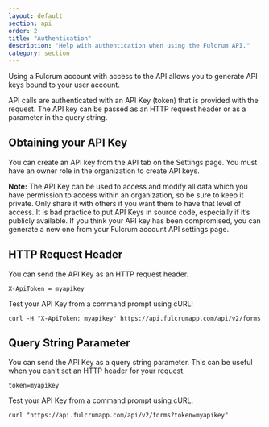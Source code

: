 ```yaml
---
layout: default
section: api
order: 2
title: "Authentication"
description: "Help with authentication when using the Fulcrum API."
category: section
---
```


Using a Fulcrum account with access to the API allows you to generate API keys bound to your user account.

API calls are authenticated with an API Key (token) that is provided with the request. The API key can be passed as an HTTP request header or as a parameter in the query string.

## Obtaining your API Key

You can create an API key from the API tab on the Settings page. You must have an owner role in the organization to create API keys.

**Note:** The API Key can be used to access and modify all data which you have permission to access within an organization, so be sure to keep it private. Only share it with others if you want them to have that level of access. It is bad practice to put API Keys in source code, especially if it’s publicly available. If you think your API key has been compromised, you can generate a new one from your Fulcrum account API settings page.

## HTTP Request Header

You can send the API Key as an HTTP request header.

`X-ApiToken = myapikey`

Test your API Key from a command prompt using cURL:

`curl -H "X-ApiToken: myapikey" https://api.fulcrumapp.com/api/v2/forms`

## Query String Parameter

You can send the API Key as a query string parameter. This can be useful when you can’t set an HTTP header for your request.

`token=myapikey`

Test your API Key from a command prompt using cURL.

`curl "https://api.fulcrumapp.com/api/v2/forms?token=myapikey"`
